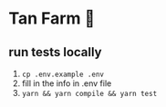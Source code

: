 # Tan Farm 💎

## run tests locally
1. `cp .env.example .env`
2. fill in the info in .env file
3. `yarn && yarn compile && yarn test`

